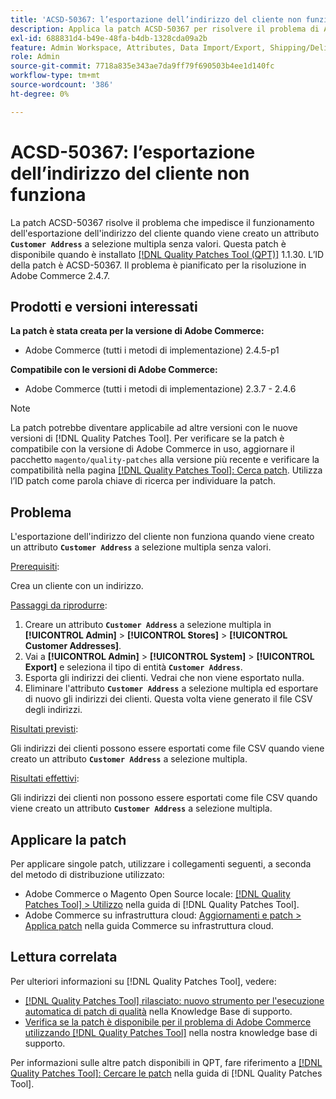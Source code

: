 ```yaml
---
title: 'ACSD-50367: l’esportazione dell’indirizzo del cliente non funziona con l’attributo a selezione multipla'
description: Applica la patch ACSD-50367 per risolvere il problema di Adobe Commerce per cui l’esportazione dell’indirizzo del cliente non funziona quando viene creato un attributo **`Indirizzo del cliente`** a selezione multipla senza valori.
exl-id: 688831d4-b49e-48fa-b4db-1328cda09a2b
feature: Admin Workspace, Attributes, Data Import/Export, Shipping/Delivery
role: Admin
source-git-commit: 7718a835e343ae7da9ff79f690503b4ee1d140fc
workflow-type: tm+mt
source-wordcount: '386'
ht-degree: 0%

---
```


# ACSD-50367: l’esportazione dell’indirizzo del cliente non funziona

La patch ACSD-50367 risolve il problema che impedisce il funzionamento dell&#39;esportazione dell&#39;indirizzo del cliente quando viene creato un attributo **`Customer Address`** a selezione multipla senza valori. Questa patch è disponibile quando è installato [[!DNL Quality Patches Tool (QPT)]](/help/announcements/adobe-commerce-announcements/magento-quality-patches-released-new-tool-to-self-serve-quality-patches.md) 1.1.30. L’ID della patch è ACSD-50367. Il problema è pianificato per la risoluzione in Adobe Commerce 2.4.7.

## Prodotti e versioni interessati

**La patch è stata creata per la versione di Adobe Commerce:**

* Adobe Commerce (tutti i metodi di implementazione) 2.4.5-p1

**Compatibile con le versioni di Adobe Commerce:**

* Adobe Commerce (tutti i metodi di implementazione) 2.3.7 - 2.4.6

>[!NOTE]
>
>La patch potrebbe diventare applicabile ad altre versioni con le nuove versioni di [!DNL Quality Patches Tool]. Per verificare se la patch è compatibile con la versione di Adobe Commerce in uso, aggiornare il pacchetto `magento/quality-patches` alla versione più recente e verificare la compatibilità nella pagina [[!DNL Quality Patches Tool]: Cerca patch](https://experienceleague.adobe.com/tools/commerce-quality-patches/index.html). Utilizza l’ID patch come parola chiave di ricerca per individuare la patch.

## Problema

L&#39;esportazione dell&#39;indirizzo del cliente non funziona quando viene creato un attributo **`Customer Address`** a selezione multipla senza valori.

<u>Prerequisiti</u>:

Crea un cliente con un indirizzo.

<u>Passaggi da riprodurre</u>:

1. Creare un attributo **`Customer Address`** a selezione multipla in **[!UICONTROL Admin]** > **[!UICONTROL Stores]** > **[!UICONTROL Customer Addresses]**.
1. Vai a **[!UICONTROL Admin]** > **[!UICONTROL System]** > **[!UICONTROL Export]** e seleziona il tipo di entità **`Customer Address`**.
1. Esporta gli indirizzi dei clienti. Vedrai che non viene esportato nulla.
1. Eliminare l&#39;attributo **`Customer Address`** a selezione multipla ed esportare di nuovo gli indirizzi dei clienti. Questa volta viene generato il file CSV degli indirizzi.

<u>Risultati previsti</u>:

Gli indirizzi dei clienti possono essere esportati come file CSV quando viene creato un attributo **`Customer Address`** a selezione multipla.

<u>Risultati effettivi</u>:

Gli indirizzi dei clienti non possono essere esportati come file CSV quando viene creato un attributo **`Customer Address`** a selezione multipla.

## Applicare la patch

Per applicare singole patch, utilizzare i collegamenti seguenti, a seconda del metodo di distribuzione utilizzato:

* Adobe Commerce o Magento Open Source locale: [[!DNL Quality Patches Tool] > Utilizzo](https://experienceleague.adobe.com/docs/commerce-operations/tools/quality-patches-tool/usage.html) nella guida di [!DNL Quality Patches Tool].
* Adobe Commerce su infrastruttura cloud: [Aggiornamenti e patch > Applica patch](https://experienceleague.adobe.com/docs/commerce-cloud-service/user-guide/develop/upgrade/apply-patches.html) nella guida Commerce su infrastruttura cloud.

## Lettura correlata

Per ulteriori informazioni su [!DNL Quality Patches Tool], vedere:

* [[!DNL Quality Patches Tool] rilasciato: nuovo strumento per l&#39;esecuzione automatica di patch di qualità](/help/announcements/adobe-commerce-announcements/magento-quality-patches-released-new-tool-to-self-serve-quality-patches.md) nella Knowledge Base di supporto.
* [Verifica se la patch è disponibile per il problema di Adobe Commerce utilizzando  [!DNL Quality Patches Tool]](/help/support-tools/patches-available-in-qpt-tool/check-patch-for-magento-issue-with-magento-quality-patches.md) nella nostra knowledge base di supporto.

Per informazioni sulle altre patch disponibili in QPT, fare riferimento a [[!DNL Quality Patches Tool]: Cercare le patch](https://experienceleague.adobe.com/tools/commerce-quality-patches/index.html) nella guida di [!DNL Quality Patches Tool].
